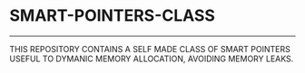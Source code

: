 # SMART-POINTERS-CLASS
------------------------------------------------------------------------------------------------------------
THIS REPOSITORY CONTAINS A SELF MADE CLASS OF SMART POINTERS USEFUL TO DYMANIC MEMORY ALLOCATION, AVOIDING MEMORY LEAKS. 
